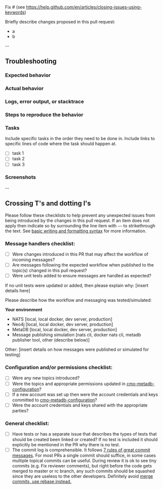 Fix # (see https://help.github.com/en/articles/closing-issues-using-keywords)

Briefly describe changes proposed in this pull request:
- a
- b

--

## Troubleshooting

### Expected behavior

### Actual behavior

### Logs, error output, or stacktrace

### Steps to reproduce the behavior

### Tasks

Include specific tasks in the order they need to be done in. Include links to specific lines of code where the task should happen at.

- [ ] task 1
- [ ] task 2
- [ ] task 3

### Screenshots

--

## Crossing T's and dotting I's

Please follow these checklists to help prevent any unexpected issues from being introduced by the changes in this pull request. If an item does not apply then indicate so by surrounding the line item with `~~` to strikethrough the text. See [basic writing and formatting syntax](https://docs.github.com/en/github/writing-on-github/getting-started-with-writing-and-formatting-on-github/basic-writing-and-formatting-syntax) for more information.

### Message handlers checklist:
- [ ] Were changes introduced in this PR that may affect the workflow of incoming messages?
- [ ] Are messages following the expected workflow when published to the topic(s) changed in this pull request?
- [ ] Were unit tests added to ensure messages are handled as expected?

If no unit tests were updated or added, then please explain why: [insert details here]

Please describe how the workflow and messaging was tested/simulated:

**Your environment**

- NATS [local, local docker, dev server, production]
- Neo4j [local, local docker, dev server, production]
- MetaDB [local, local docker, dev server, production]
- Message publishing simulation [nats cli, docker nats cli, metadb publisher tool, other (describe below)]

Other: [insert details on how messages were published or simulated for testing]

### Configuration and/or permissions checklist:
- [ ] Were any new topics introduced?
- [ ] Were the topics and appropriate permissions updated in [cmo-metadb-configuration](https://github.mskcc.org/cmo/cmo-metadb-configuration)?
- [ ] If a new account was set up then were the account credentials and keys committed to [cmo-metadb-configuration](https://github.mskcc.org/cmo/cmo-metadb-configuration)?
- [ ] Were the account credentials and keys shared with the appropriate parties?

### General checklist:
- [ ] Have tests or has a separate issue that describes the types of tests that should be created been linked or created? If no test is included it should explicitly be mentioned in the PR why there is no test.
- [ ] The commit log is comprehensible. It follows [7 rules of great commit messages](http://chris.beams.io/posts/git-commit/). For most PRs a single commit should suffice, in some cases multiple topical commits can be useful. During review it is ok to see tiny commits (e.g. Fix reviewer comments), but right before the code gets merged to master or rc branch, any such commits should be squashed since they are useless to the other developers. Definitely avoid [merge commits, use rebase instead.](http://nathanleclaire.com/blog/2014/09/14/dont-be-scared-of-git-rebase/)
